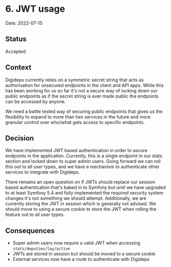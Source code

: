 # 6. JWT usage

Date: 2022-07-15

## Status

Accepted

## Context

Digideps currently relies on a symmetric secret string that acts as authorisation for unsecured endpoints in the client and API apps. While this has been working for us so far it's not a secure way of locking down our public endpoints as if the secret string is ever made public the endpoints can be accessed by anyone.

We need a battle tested way of securing public endpoints that gives us the flexibility to expand to more than two services in the future and more granular control over who/what gets access to specific endpoints.

## Decision

We have implemented JWT based authentication in order to secure endpoints in the application. Currently, this is a single endpoint in our stats section and locked down to super admin users. Going forward we can roll this out to all user types, and we have a mechanism to authenticate other services to integrate with Digideps.

There remains an open question on if JWTs should replace our session based authentication that's baked in to Symfony but until we have upgraded to at least Symfony 5.4 and fully implemented the required security system changes it's not something we should attempt. Additionally, we are currently storing the JWT in session which is generally not advised. We should move to using a secure cookie to store the JWT when rolling the feature out to all user types.

## Consequences

- Super admin users now require a valid JWT when accessing `stats/deputies/lay/active`
- JWTs are stored in session but should be moved to a secure cookie
- External services now have a route to authenticate with Digideps
